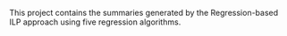 This project contains the summaries generated by the Regression-based ILP approach using five regression algorithms.